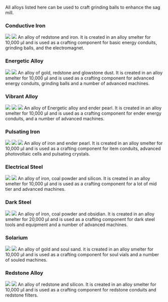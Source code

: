 All alloys listed here can be used to craft grinding balls to enhance the sag mill.

### Conductive Iron
![](http://loenwind.info/eio/Conductive_Iron_Block.png) ![](http://loenwind.info/eio/Conductive_Iron.png)
An alloy of redstone and iron.  It is created in an alloy smelter for 10,000 µI and is used as a crafting component for basic energy conduits, grinding balls, and the electromagnet.

### Energetic Alloy
![](http://loenwind.info/eio/Energetic_Alloy_Block.png) ![](http://loenwind.info/eio/Energetic_Alloy.png)
An alloy of gold, redstone and glowstone dust.  It is created in an alloy smelter for 10,000 µI and is used as a crafting component for advanced energy conduits, grinding balls and a number of advanced machines.

### Vibrant Alloy
![](http://loenwind.info/eio/Vibrant_Alloy_Block.png) ![](http://loenwind.info/eio/Vibrant_Alloy.png) ![](http://loenwind.info/eio/Vibrant_Alloy_Nugget.png)
An alloy of Energetic alloy and ender pearl.  It is created in an alloy smelter for 10,000 µI and is used as a crafting component for ender energy conduits, and a number of advanced machines.

### Pulsating Iron
![](http://loenwind.info/eio/Pulsating_Iron_Block.png) ![](http://loenwind.info/eio/Pulsating_Iron.png) ![](http://loenwind.info/eio/Pulsating_Iron_Nugget.png)
An alloy of iron and ender pearl.  It is created in an alloy smelter for 10,000 µI and is used as a crafting component for item conduits, advanced photovoltaic cells and pulsating crystals.

### Electrical Steel
![](http://loenwind.info/eio/Electrical_Steel_Block.png) ![](http://loenwind.info/eio/Electrical_Steel.png)
An alloy of iron, coal powder and silicon.  It is created in an alloy smelter for 10,000 µI and is used as a crafting component for a lot of mid tier and advanced machines.

### Dark Steel
![](http://loenwind.info/eio/Dark_Steel_Block.png) ![](http://loenwind.info/eio/Dark_Steel.png)
An alloy of iron, coal powder and obsidian.  It is created in an alloy smelter for 20,000 µI and is used as a crafting component for dark steel tools and equipment and a number of advanced machines.

### Solarium
![](http://loenwind.info/eio/Soularium_Block.png) ![](http://loenwind.info/eio/Soularium.png)
An alloy of gold and soul sand.  it is created in an alloy smelter for 10,000 µI and is used as a crafting component for soul vials and a number of souled machines.

### Redstone Alloy
![](http://loenwind.info/eio/Redstone_Alloy_Block.png) ![](http://loenwind.info/eio/Redstone_Alloy.png)
An alloy of redstone and silicon.  It is created in an alloy smelter for 10,000 µI and is used as a crafting component for redstone conduits and redstone filters.